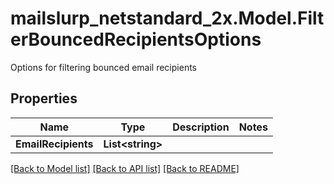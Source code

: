 # mailslurp_netstandard_2x.Model.FilterBouncedRecipientsOptions
Options for filtering bounced email recipients

## Properties

Name | Type | Description | Notes
------------ | ------------- | ------------- | -------------
**EmailRecipients** | **List&lt;string&gt;** |  | 

[[Back to Model list]](../README#documentation-for-models) [[Back to API list]](../README#documentation-for-api-endpoints) [[Back to README]](../README)

